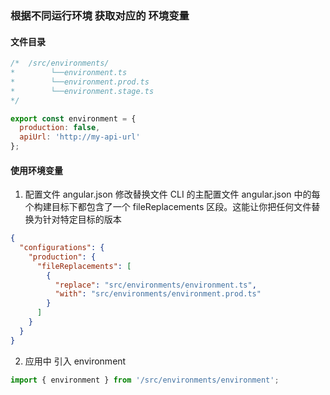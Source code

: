 ### 根据不同运行环境 获取对应的 环境变量

#### 文件目录
```javascript
/*  /src/environments/
*        └──environment.ts
*        └──environment.prod.ts
*        └──environment.stage.ts
*/

export const environment = {
  production: false,
  apiUrl: 'http://my-api-url'
};
```

#### 使用环境变量

  1. 配置文件 angular.json 修改替换文件
  CLI 的主配置文件 angular.json 中的每个构建目标下都包含了一个 fileReplacements 区段。这能让你把任何文件替换为针对特定目标的版本
  ```json
  {
    "configurations": {
      "production": {
        "fileReplacements": [
          {
            "replace": "src/environments/environment.ts",
            "with": "src/environments/environment.prod.ts"
          }
        ]
      }
    }
  }
  ```
  2. 应用中 引入 environment
  ```javascript
  import { environment } from '/src/environments/environment';
  ```

